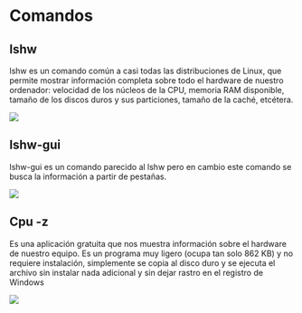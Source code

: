 # Comandos

## lshw

lshw es un comando común a casi todas las distribuciones de Linux, que permite mostrar información completa sobre todo el hardware de nuestro ordenador: velocidad de los núcleos de la CPU, memoria RAM disponible, tamaño de los discos duros y sus particiones, tamaño de la caché, etcétera.

<img src="http://images.hotfixed.net/images/lshw.png" />


## lshw-gui

lshw-gui es un comando parecido al lshw pero en cambio este comando se busca la información a partir de pestañas.

<img src="https://ezix.org/project/raw-attachment/wiki/HardwareLiSter/gtk-lshw.png" />

## Cpu -z

Es una aplicación gratuita que nos muestra información sobre el hardware de nuestro equipo. Es un programa muy ligero (ocupa tan solo 862 KB) y no requiere instalación, simplemente se copia al disco duro y se ejecuta el archivo sin instalar nada adicional y sin dejar rastro en el registro de Windows

<img src="https://www.tuexperto.com/wp-content/uploads/2011/10/CPU-Z-01.jpg" />
